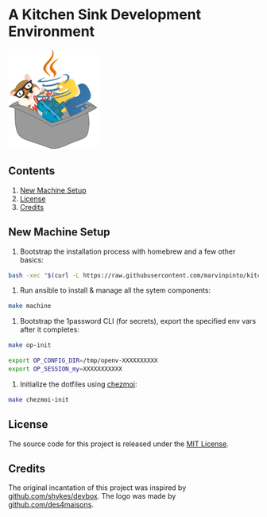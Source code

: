# A Kitchen Sink Development Environment

<img alt="kitchen sink logo" height="200px" src="logo.png">


## Contents

1. [New Machine Setup](#new-machinexsetup)
1. [License](#license)
1. [Credits](#credits)


## New Machine Setup

1. Bootstrap the installation process with homebrew and a few other basics:

```bash
bash -xec "$(curl -L https://raw.githubusercontent.com/marvinpinto/kitchensink/main/bootstrap.sh)"
```
1. Run ansible to install & manage all the sytem components:

```bash
make machine
```

1. Bootstrap the 1password CLI (for secrets), export the specified env vars after it completes:

```bash
make op-init
```

```bash
export OP_CONFIG_DIR=/tmp/openv-XXXXXXXXXX
export OP_SESSION_my=XXXXXXXXXXX
```

1. Initialize the dotfiles using [chezmoi](https://github.com/twpayne/chezmoi):

```bash
make chezmoi-init
```


## License

The source code for this project is released under the [MIT License]((LICENSE.txt)).


## Credits

The original incantation of this project was inspired by [github.com/shykes/devbox](https://github.com/shykes/devbox). The logo was made by [github.com/des4maisons](https://github.com/des4maisons).
